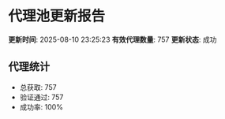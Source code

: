 # 代理池更新报告

**更新时间**: 2025-08-10 23:25:23
**有效代理数量**: 757
**更新状态**:  成功

## 代理统计
- 总获取: 757
- 验证通过: 757
- 成功率: 100%
